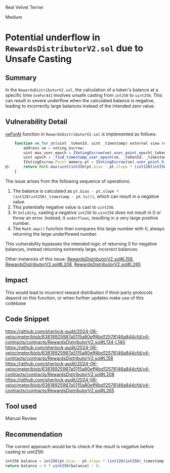 Real Velvet Terrier

Medium

# Potential underflow in `RewardsDistributorV2.sol` due to Unsafe Casting

## Summary
In the  `RewardsDistributorV2.sol`, the calculation of a token's balance at a specific time (`veForAt`) involves unsafe casting from `int256` to `uint256`. This can result in severe underflow when the calculated balance is negative, leading to incorrectly large balances instead of the intended zero value.

## Vulnerability Detail
[veForAt](https://github.com/sherlock-audit/2024-06-velocimeter/blob/63818925987a5115a80eff4bd12578146a844cfd/v4-contracts/contracts/RewardsDistributorV2.sol#L134-L140) function in  `RewardsDistributorV2.sol` is implemented as follows: 
```js
    function ve_for_at(uint _tokenId, uint _timestamp) external view returns (uint) {
        address ve = voting_escrow;
        uint max_user_epoch = IVotingEscrow(ve).user_point_epoch(_tokenId);
        uint epoch = _find_timestamp_user_epoch(ve, _tokenId, _timestamp, max_user_epoch);
        IVotingEscrow.Point memory pt = IVotingEscrow(ve).user_point_history(_tokenId, epoch);
@>      return Math.max(uint(int256(pt.bias - pt.slope * (int128(int256(_timestamp - pt.ts))))), 0);
    }
```
The issue arises from the following sequence of operations:

1. The balance is calculated as `pt.bias - pt.slope * (int128(int256(_timestamp - pt.ts)))`, which can result in a negative value.
2. This potentially negative value is cast to `uint256`.
3. In `Solidity`, casting a negative `int256` to `uint256` does not result in 0 or throw an error. Instead, it `underflows`, resulting in a very large positive number.
4. The `Math.max()` function then compares this large number with 0, always returning the large underflowed number.

This vulnerability bypasses the intended logic of returning 0 for negative balances, instead returning extremely large, incorrect balances.

Other instances of this issue: [RewardsDistributorV2.sol#L158](https://github.com/sherlock-audit/2024-06-velocimeter/blob/63818925987a5115a80eff4bd12578146a844cfd/v4-contracts/contracts/RewardsDistributorV2.sol#L158), [RewardsDistributorV2.sol#L208](https://github.com/sherlock-audit/2024-06-velocimeter/blob/63818925987a5115a80eff4bd12578146a844cfd/v4-contracts/contracts/RewardsDistributorV2.sol#L208), [RewardsDistributorV2.sol#L265](https://github.com/sherlock-audit/2024-06-velocimeter/blob/63818925987a5115a80eff4bd12578146a844cfd/v4-contracts/contracts/RewardsDistributorV2.sol#L265)

## Impact
This would lead to incorrect reward distribution if third-party protocols depend on this function, or when further
updates make use of this codebase

## Code Snippet
https://github.com/sherlock-audit/2024-06-velocimeter/blob/63818925987a5115a80eff4bd12578146a844cfd/v4-contracts/contracts/RewardsDistributorV2.sol#L134-L140
https://github.com/sherlock-audit/2024-06-velocimeter/blob/63818925987a5115a80eff4bd12578146a844cfd/v4-contracts/contracts/RewardsDistributorV2.sol#L158
https://github.com/sherlock-audit/2024-06-velocimeter/blob/63818925987a5115a80eff4bd12578146a844cfd/v4-contracts/contracts/RewardsDistributorV2.sol#L208
https://github.com/sherlock-audit/2024-06-velocimeter/blob/63818925987a5115a80eff4bd12578146a844cfd/v4-contracts/contracts/RewardsDistributorV2.sol#L265

## Tool used

Manual Review

## Recommendation
The correct approach would be to check if the result is negative before casting to uint256:
```js
int256 balance = int256(pt.bias - pt.slope * (int128(int256(_timestamp - pt.ts))));
return balance > 0 ? uint256(balance) : 0;
```
